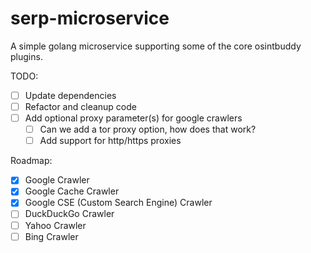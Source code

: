 # serp-microservice

A simple golang microservice supporting some of the core osintbuddy plugins. 

TODO:
  - [ ] Update dependencies
  - [ ] Refactor and cleanup code
  - [ ] Add optional proxy parameter(s) for google crawlers
    - [ ] Can we add a tor proxy option, how does that work?
    - [ ] Add support for http/https proxies

Roadmap:
  - [x] Google Crawler
  - [x] Google Cache Crawler
  - [x] Google CSE (Custom Search Engine) Crawler
  - [ ] DuckDuckGo Crawler
  - [ ] Yahoo Crawler
  - [ ] Bing Crawler